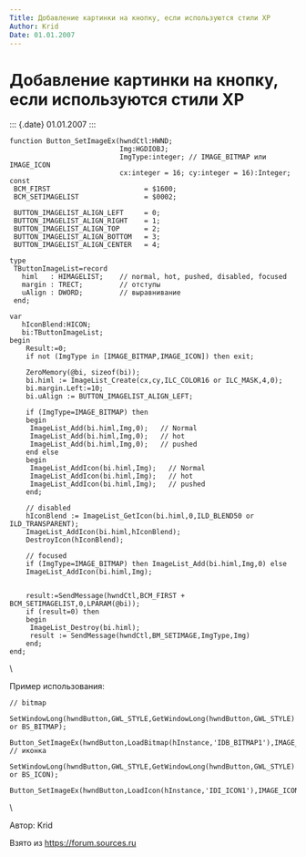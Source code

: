 ```yaml
---
Title: Добавление картинки на кнопку, если используются стили XP
Author: Krid
Date: 01.01.2007
---
```



Добавление картинки на кнопку, если используются стили XP
=========================================================

::: {.date}
01.01.2007
:::


    function Button_SetImageEx(hwndCtl:HWND; 
                               Img:HGDIOBJ; 
                               ImgType:integer; // IMAGE_BITMAP или IMAGE_ICON
                               cx:integer = 16; cy:integer = 16):Integer;
    const
     BCM_FIRST                       = $1600;
     BCM_SETIMAGELIST                = $0002;
     
     BUTTON_IMAGELIST_ALIGN_LEFT     = 0;
     BUTTON_IMAGELIST_ALIGN_RIGHT    = 1;
     BUTTON_IMAGELIST_ALIGN_TOP      = 2;
     BUTTON_IMAGELIST_ALIGN_BOTTOM   = 3;
     BUTTON_IMAGELIST_ALIGN_CENTER   = 4;
     
    type
     TButtonImageList=record
       himl   : HIMAGELIST;    // normal, hot, pushed, disabled, focused
       margin : TRECT;         // отступы 
       uAlign : DWORD;         // выравнивание 
     end;
     
    var
       hIconBlend:HICON;
       bi:TButtonImageList;
    begin
        Result:=0;
        if not (ImgType in [IMAGE_BITMAP,IMAGE_ICON]) then exit;
     
        ZeroMemory(@bi, sizeof(bi));
        bi.himl := ImageList_Create(cx,cy,ILC_COLOR16 or ILC_MASK,4,0);
        bi.margin.Left:=10;
        bi.uAlign := BUTTON_IMAGELIST_ALIGN_LEFT;
     
        if (ImgType=IMAGE_BITMAP) then
        begin
         ImageList_Add(bi.himl,Img,0);   // Normal
         ImageList_Add(bi.himl,Img,0);   // hot
         ImageList_Add(bi.himl,Img,0);   // pushed
        end else
        begin
         ImageList_AddIcon(bi.himl,Img);   // Normal
         ImageList_AddIcon(bi.himl,Img);   // hot
         ImageList_AddIcon(bi.himl,Img);   // pushed
        end;
     
        // disabled
        hIconBlend := ImageList_GetIcon(bi.himl,0,ILD_BLEND50 or ILD_TRANSPARENT);
        ImageList_AddIcon(bi.himl,hIconBlend);
        DestroyIcon(hIconBlend);
     
        // focused
        if (ImgType=IMAGE_BITMAP) then ImageList_Add(bi.himl,Img,0) else
        ImageList_AddIcon(bi.himl,Img);
     
     
        result:=SendMessage(hwndCtl,BCM_FIRST + BCM_SETIMAGELIST,0,LPARAM(@bi));
        if (result=0) then
        begin
         ImageList_Destroy(bi.himl);
         result := SendMessage(hwndCtl,BM_SETIMAGE,ImgType,Img)
        end;
    end;

 \

Пример использования:

    // bitmap
     SetWindowLong(hwndButton,GWL_STYLE,GetWindowLong(hwndButton,GWL_STYLE) or BS_BITMAP);          
     Button_SetImageEx(hwndButton,LoadBitmap(hInstance,'IDB_BITMAP1'),IMAGE_BITMAP);
    // иконка
     SetWindowLong(hwndButton,GWL_STYLE,GetWindowLong(hwndButton,GWL_STYLE) or BS_ICON);
     Button_SetImageEx(hwndButton,LoadIcon(hInstance,'IDI_ICON1'),IMAGE_ICON);
     

 \

Автор: Krid

Взято из <https://forum.sources.ru>
